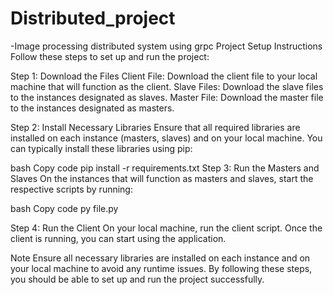 # Distributed_project
-Image processing distributed system using grpc
Project Setup Instructions
Follow these steps to set up and run the project:

Step 1: Download the Files
Client File: Download the client file to your local machine that will function as the client.
Slave Files: Download the slave files to the instances designated as slaves.
Master File: Download the master file to the instances designated as masters.


Step 2: Install Necessary Libraries
Ensure that all required libraries are installed on each instance (masters, slaves) and on your local machine. You can typically install these libraries using pip:

bash
Copy code
pip install -r requirements.txt
Step 3: Run the Masters and Slaves
On the instances that will function as masters and slaves, start the respective scripts by running:

bash
Copy code
py file.py


Step 4: Run the Client
On your local machine, run the client script. Once the client is running, you can start using the application.

Note
Ensure all necessary libraries are installed on each instance and on your local machine to avoid any runtime issues.
By following these steps, you should be able to set up and run the project successfully.
